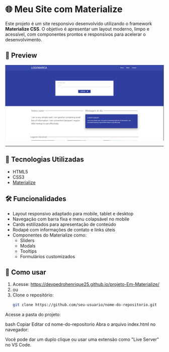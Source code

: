 # 🌐 Meu Site com Materialize

Este projeto é um site responsivo desenvolvido utilizando o framework **Materialize CSS**. O objetivo é apresentar um layout moderno, limpo e acessível, com componentes prontos e responsivos para acelerar o desenvolvimento.

## 📸 Preview

![Preview](./preview.png) 

---

## 🚀 Tecnologias Utilizadas
- HTML5
- CSS3
- [Materialize](https://materializecss.com/)


## 🛠 Funcionalidades

- Layout responsivo adaptado para mobile, tablet e desktop
- Navegação com barra fixa e menu colapsável no mobile
- Cards estilizados para apresentação de conteúdo
- Rodapé com informações de contato e links úteis
- Componentes do Materialize como:
  - Sliders
  - Modals
  - Tooltips
  - Formulários customizados

## 🔧 Como usar
1. Acesse: https://devpedrohenrique25.github.io/projeto-Em-Materialize/
2. ou
3. Clone o repositório:
   ```bash
   git clone https://github.com/seu-usuario/nome-do-repositorio.git
Acesse a pasta do projeto:

bash
Copiar
Editar
cd nome-do-repositorio
Abra o arquivo index.html no navegador:

Você pode dar um duplo clique ou usar uma extensão como "Live Server" no VS Code.
